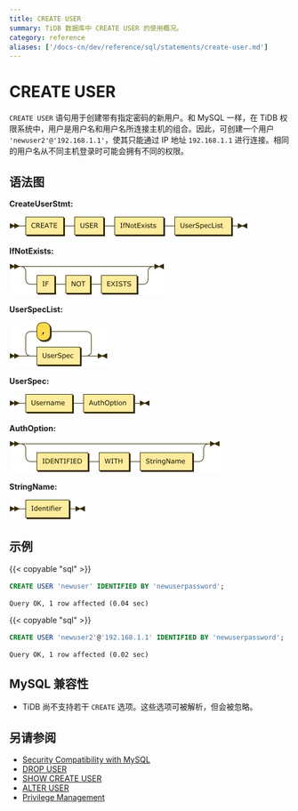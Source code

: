 ```yaml
---
title: CREATE USER
summary: TiDB 数据库中 CREATE USER 的使用概况。
category: reference
aliases: ['/docs-cn/dev/reference/sql/statements/create-user.md']
---
```


# CREATE USER

`CREATE USER` 语句用于创建带有指定密码的新用户。和 MySQL 一样，在 TiDB 权限系统中，用户是用户名和用户名所连接主机的组合。因此，可创建一个用户 `'newuser2'@'192.168.1.1'`，使其只能通过 IP 地址 `192.168.1.1` 进行连接。相同的用户名从不同主机登录时可能会拥有不同的权限。

## 语法图

**CreateUserStmt:**

![CreateUserStmt](/media/sqlgram/CreateUserStmt.png)

**IfNotExists:**

![IfNotExists](/media/sqlgram/IfNotExists.png)

**UserSpecList:**

![UserSpecList](/media/sqlgram/UserSpecList.png)

**UserSpec:**

![UserSpec](/media/sqlgram/UserSpec.png)

**AuthOption:**

![AuthOption](/media/sqlgram/AuthOption.png)

**StringName:**

![StringName](/media/sqlgram/StringName.png)

## 示例

{{< copyable "sql" >}}

```sql
CREATE USER 'newuser' IDENTIFIED BY 'newuserpassword';
```

```
Query OK, 1 row affected (0.04 sec)
```

{{< copyable "sql" >}}

```sql
CREATE USER 'newuser2'@'192.168.1.1' IDENTIFIED BY 'newuserpassword';
```

```
Query OK, 1 row affected (0.02 sec)
```

## MySQL 兼容性

* TiDB 尚不支持若干 `CREATE` 选项。这些选项可被解析，但会被忽略。

## 另请参阅

* [Security Compatibility with MySQL](/security-compatibility-with-mysql.md)
* [DROP USER](/sql-statements/sql-statement-drop-user.md)
* [SHOW CREATE USER](/sql-statements/sql-statement-show-create-user.md)
* [ALTER USER](/sql-statements/sql-statement-alter-user.md)
* [Privilege Management](/privilege-management.md)
